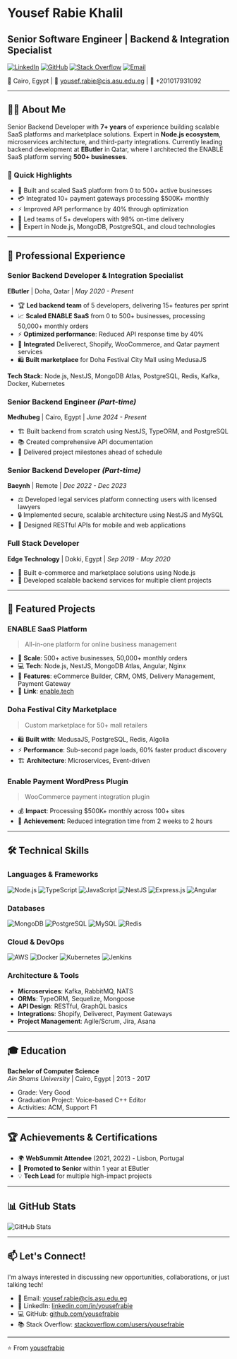 # Yousef Rabie Khalil
## Senior Software Engineer | Backend & Integration Specialist

[![LinkedIn](https://img.shields.io/badge/LinkedIn-yousefrabie-blue?style=flat-square&logo=linkedin)](https://www.linkedin.com/in/yousefrabie)
[![GitHub](https://img.shields.io/badge/GitHub-yousefrabie-black?style=flat-square&logo=github)](https://github.com/yousefrabie)
[![Stack Overflow](https://img.shields.io/badge/StackOverflow-yousefrabie-orange?style=flat-square&logo=stackoverflow)](https://stackoverflow.com/users/yousefrabie)
[![Email](https://img.shields.io/badge/Email-yousef.rabie@cis.asu.edu.eg-red?style=flat-square&logo=gmail)](mailto:yousef.rabie@cis.asu.edu.eg)

📍 Cairo, Egypt | 📧 yousef.rabie@cis.asu.edu.eg | 📱 +201017931092

---

## 👨‍💻 About Me

Senior Backend Developer with **7+ years** of experience building scalable SaaS platforms and marketplace solutions. Expert in **Node.js ecosystem**, microservices architecture, and third-party integrations. Currently leading backend development at **EButler** in Qatar, where I architected the ENABLE SaaS platform serving **500+ businesses**.

### 🎯 Quick Highlights
- 🚀 Built and scaled SaaS platform from 0 to 500+ active businesses
- 💳 Integrated 10+ payment gateways processing $500K+ monthly
- ⚡ Improved API performance by 40% through optimization
- 👥 Led teams of 5+ developers with 98% on-time delivery
- 🔧 Expert in Node.js, MongoDB, PostgreSQL, and cloud technologies

---

## 💼 Professional Experience

### **Senior Backend Developer & Integration Specialist**
**EButler** | Doha, Qatar | *May 2020 - Present*

- 🏆 **Led backend team** of 5 developers, delivering 15+ features per sprint
- 📈 **Scaled ENABLE SaaS** from 0 to 500+ businesses, processing 50,000+ monthly orders
- ⚡ **Optimized performance**: Reduced API response time by 40%
- 🔌 **Integrated** Deliverect, Shopify, WooCommerce, and Qatar payment services
- 🛍️ **Built marketplace** for Doha Festival City Mall using MedusaJS

**Tech Stack:** Node.js, NestJS, MongoDB Atlas, PostgreSQL, Redis, Kafka, Docker, Kubernetes

### **Senior Backend Engineer** *(Part-time)*
**Medhubeg** | Cairo, Egypt | *June 2024 - Present*

- 🏗️ Built backend from scratch using NestJS, TypeORM, and PostgreSQL
- 📚 Created comprehensive API documentation
- 🎯 Delivered project milestones ahead of schedule

### **Senior Backend Developer** *(Part-time)*
**Baeynh** | Remote | *Dec 2022 - Dec 2023*

- ⚖️ Developed legal services platform connecting users with licensed lawyers
- 🔒 Implemented secure, scalable architecture using NestJS and MySQL
- 📱 Designed RESTful APIs for mobile and web applications

### **Full Stack Developer**
**Edge Technology** | Dokki, Egypt | *Sep 2019 - May 2020*

- 🛒 Built e-commerce and marketplace solutions using Node.js
- 🚀 Developed scalable backend services for multiple client projects

---

## 🚀 Featured Projects

### **ENABLE SaaS Platform**
> All-in-one platform for online business management

- 🏢 **Scale**: 500+ active businesses, 50,000+ monthly orders
- 💻 **Tech**: Node.js, NestJS, MongoDB Atlas, Angular, Nginx
- 🌟 **Features**: eCommerce Builder, CRM, OMS, Delivery Management, Payment Gateway
- 🔗 **Link**: [enable.tech](https://enable.tech)

### **Doha Festival City Marketplace**
> Custom marketplace for 50+ mall retailers

- 🛍️ **Built with**: MedusaJS, PostgreSQL, Redis, Algolia
- ⚡ **Performance**: Sub-second page loads, 60% faster product discovery
- 🏗️ **Architecture**: Microservices, Event-driven

### **Enable Payment WordPress Plugin**
> WooCommerce payment integration plugin

- 💰 **Impact**: Processing $500K+ monthly across 100+ sites
- 🔧 **Achievement**: Reduced integration time from 2 weeks to 2 hours

---

## 🛠️ Technical Skills

### **Languages & Frameworks**
![Node.js](https://img.shields.io/badge/Node.js-339933?style=flat-square&logo=node.js&logoColor=white)
![TypeScript](https://img.shields.io/badge/TypeScript-3178C6?style=flat-square&logo=typescript&logoColor=white)
![JavaScript](https://img.shields.io/badge/JavaScript-F7DF1E?style=flat-square&logo=javascript&logoColor=black)
![NestJS](https://img.shields.io/badge/NestJS-E0234E?style=flat-square&logo=nestjs&logoColor=white)
![Express.js](https://img.shields.io/badge/Express.js-000000?style=flat-square&logo=express&logoColor=white)
![Angular](https://img.shields.io/badge/Angular-DD0031?style=flat-square&logo=angular&logoColor=white)

### **Databases**
![MongoDB](https://img.shields.io/badge/MongoDB-47A248?style=flat-square&logo=mongodb&logoColor=white)
![PostgreSQL](https://img.shields.io/badge/PostgreSQL-4169E1?style=flat-square&logo=postgresql&logoColor=white)
![MySQL](https://img.shields.io/badge/MySQL-4479A1?style=flat-square&logo=mysql&logoColor=white)
![Redis](https://img.shields.io/badge/Redis-DC382D?style=flat-square&logo=redis&logoColor=white)

### **Cloud & DevOps**
![AWS](https://img.shields.io/badge/AWS-232F3E?style=flat-square&logo=amazon-aws&logoColor=white)
![Docker](https://img.shields.io/badge/Docker-2496ED?style=flat-square&logo=docker&logoColor=white)
![Kubernetes](https://img.shields.io/badge/Kubernetes-326CE5?style=flat-square&logo=kubernetes&logoColor=white)
![Jenkins](https://img.shields.io/badge/Jenkins-D24939?style=flat-square&logo=jenkins&logoColor=white)

### **Architecture & Tools**
- **Microservices**: Kafka, RabbitMQ, NATS
- **ORMs**: TypeORM, Sequelize, Mongoose
- **API Design**: RESTful, GraphQL basics
- **Integrations**: Shopify, Deliverect, Payment Gateways
- **Project Management**: Agile/Scrum, Jira, Asana

---

## 🎓 Education

**Bachelor of Computer Science**  
*Ain Shams University* | Cairo, Egypt | 2013 - 2017
- Grade: Very Good
- Graduation Project: Voice-based C++ Editor
- Activities: ACM, Support F1

---

## 🏆 Achievements & Certifications

- 🌍 **WebSummit Attendee** (2021, 2022) - Lisbon, Portugal
- 🚀 **Promoted to Senior** within 1 year at EButler
- 💡 **Tech Lead** for multiple high-impact projects

---

## 📊 GitHub Stats

![GitHub Stats](https://github-readme-stats.vercel.app/api?username=yousefrabie&show_icons=true&theme=dark)

---

## 📫 Let's Connect!

I'm always interested in discussing new opportunities, collaborations, or just talking tech!

- 📧 Email: [yousef.rabie@cis.asu.edu.eg](mailto:yousef.rabie@cis.asu.edu.eg)
- 💼 LinkedIn: [linkedin.com/in/yousefrabie](https://www.linkedin.com/in/yousefrabie)
- 💻 GitHub: [github.com/yousefrabie](https://github.com/yousefrabie)
- 📚 Stack Overflow: [stackoverflow.com/users/yousefrabie](https://stackoverflow.com/users/yousefrabie)

---

⭐️ From [yousefrabie](https://github.com/YousefRabieKhalil)
